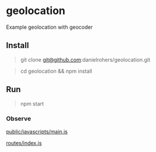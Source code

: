 geolocation
===========

Example geolocation with geocoder


## Install
> git clone git@github.com:danielrohers/geolocation.git

> cd geolocation && npm install

## Run
> npm start

### Observe
[public/javascripts/main.js](https://github.com/danielrohers/geolocation/blob/master/public/javascripts/main.js)

[routes/index.js](https://github.com/danielrohers/geolocation/blob/master/routes/index.js)
